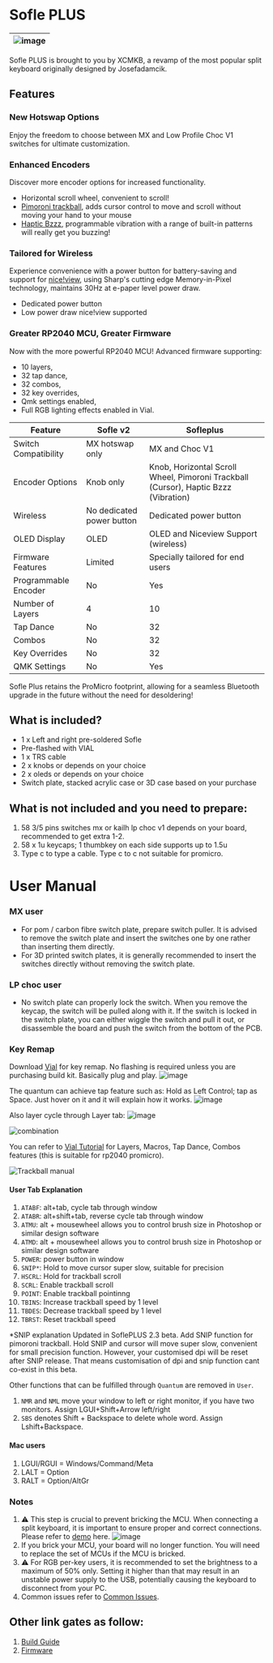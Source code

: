 # Sofle PLUS


|![image](https://github.com/superxc3/xcmkb/assets/79617315/bd81dc8d-9970-4951-b874-163cdaebc7bc)|
|:--:|

Sofle PLUS is brought to you by XCMKB, a revamp of the most popular split keyboard originally designed by Josefadamcik.

## Features

###  New Hotswap Options
Enjoy the freedom to choose between MX and Low Profile Choc V1 switches for ultimate customization.

###  Enhanced Encoders
Discover more encoder options for increased functionality.
- Horizontal scroll wheel, convenient to scroll!
- [Pimoroni trackball](https://shop.pimoroni.com/products/trackball-breakout?variant=27672765038675), adds cursor control to move and scroll without moving your hand to your mouse
- [Haptic Bzzz](https://shop.pimoroni.com/products/drv2605l-linear-actuator-haptic-breakout?variant=27859486867539), programmable vibration with a range of built-in patterns will really get you buzzing!

###  Tailored for Wireless
Experience convenience with a power button for battery-saving and support for [nice!view](https://nicekeyboards.com/nice-view/), using Sharp's cutting edge Memory-in-Pixel technology, maintains 30Hz at e-paper level power draw. 
- Dedicated power button
- Low power draw nice!view supported

### Greater RP2040 MCU, Greater Firmware
Now with the more powerful RP2040 MCU! Advanced firmware supporting:
- 10 layers,
- 32 tap dance,
- 32 combos,
- 32 key overrides,
- Qmk settings enabled, 
- Full RGB lighting effects enabled in Vial.

| Feature                 | Sofle v2                          | Sofleplus                              |
|-------------------------|-----------------------------------|----------------------------------------|
| Switch Compatibility    | MX hotswap only                   | MX and Choc V1                         |
| Encoder Options         | Knob only                         | Knob, Horizontal Scroll Wheel, Pimoroni Trackball (Cursor), Haptic Bzzz (Vibration) |
| Wireless                | No dedicated power button         | Dedicated power button                |
| OLED Display            | OLED                              | OLED and Niceview Support (wireless)  |
| Firmware Features       | Limited                           | Specially tailored for end users      |
| Programmable Encoder    | No                                | Yes                                    |
| Number of Layers        | 4                                 | 10                                     |
| Tap Dance               | No                                | 32                                     |
| Combos                  | No                                | 32                                     |
| Key Overrides           | No                                | 32                                     |
| QMK Settings            | No                                | Yes                                    |


Sofle Plus retains the ProMicro footprint, allowing for a seamless Bluetooth upgrade in the future without the need for desoldering!

## What is included?
- 1 x Left and right pre-soldered Sofle
- Pre-flashed with VIAL
- 1 x TRS cable
- 2 x knobs or depends on your choice
- 2 x oleds or depends on your choice
- Switch plate, stacked acrylic case or 3D case based on your purchase

## What is not included and you need to prepare:
1. 58 3/5 pins switches mx or kailh lp choc v1 depends on your board, recommended to get extra 1-2. 
2. 58 x 1u keycaps; 1 thumbkey on each side supports up to 1.5u
3. Type c to type a cable. Type c to c not suitable for promicro.
   
# User Manual
### MX user
- For pom / carbon fibre switch plate, prepare switch puller. It is advised to remove the switch plate and insert the switches one by one rather than inserting them directly.
- For 3D printed switch plates, it is generally recommended to insert the switches directly without removing the switch plate.

### LP choc user
- No switch plate can properly lock the switch. When you remove the keycap, the switch will be pulled along with it. If the switch is locked in the switch plate, you can either wiggle the switch and pull it out, or disassemble the board and push the switch from the bottom of the PCB.

### Key Remap
Download [Vial](https://get.vial.today/download/) for key remap. No flashing is required unless you are purchasing build kit. Basically plug and play. 
![image](https://github.com/superxc3/xcmkb/assets/79617315/b52e9b8e-1c53-4f9f-836d-1c9b244849fb)

The quantum can achieve tap feature such as: Hold as Left Control; tap as Space. Just hover on it and it will explain how it works.
![image](https://user-images.githubusercontent.com/79617315/208881636-7c6481e0-e320-4ad1-b727-bb4b7e0616f4.png)

Also layer cycle through Layer tab:
![image](https://user-images.githubusercontent.com/79617315/208881348-fc678b95-c729-4dff-94a2-946d5032845c.png)

![combination](https://github.com/superxc3/xcmkb/assets/79617315/f9fdb327-4391-46f2-a700-533f6dd97be1)

You can refer to [Vial Tutorial](https://get.vial.today/manual/) for Layers, Macros, Tap Dance, Combos features (this is suitable for rp2040 promicro). 


![Trackball manual](https://github.com/superxc3/xcmkb/assets/79617315/6ba8086a-2a59-485d-ba2f-0292656fedfb)

#### User Tab Explanation
1. `ATABF`: alt+tab, cycle tab through window
2. `ATABR`: alt+shift+tab, reverse cycle tab through window
3. `ATMU`: alt + mousewheel allows you to control brush size in Photoshop or similar design software
4. `ATMD`: alt + mousewheel allows you to control brush size in Photoshop or similar design software
5. `POWER`: power button in window
6. `SNIP*`: Hold to move cursor super slow, suitable for precision
7. `HSCRL`: Hold for trackball scroll
8. `SCRL`: Enable trackball scroll
9. `POINT`: Enable trackball pointinng
10. `TBINS`: Increase trackball speed by 1 level
11. `TBDES`: Decrease trackball speed by 1 level
12. `TBRST`: Reset trackball speed

*SNIP explanation
Updated in SoflePLUS 2.3 beta. Add SNIP function for pimoroni trackball. Hold SNIP and cursor will move super slow, convenient for small precision function. However, your customised dpi will be reset after SNIP release. That means customisation of dpi and snip function cant co-exist in this beta. 


Other functions that can be fulfilled through `Quantum` are removed in `User`.
1. `NMR` and `NML` move your window to left or right monitor, if you have two monitors. Assign LGUI+Shift+Arrow left/right
2. `SBS` denotes Shift + Backspace to delete whole word. Assign Lshift+Backspace.

#### Mac users
1. LGUI/RGUI = Windows/Command/Meta
2. LALT = Option
3. RALT = Option/AltGr

### Notes
1. :warning: This step is crucial to prevent bricking the MCU. When connecting a split keyboard, it is important to ensure proper and correct connections. Please refer to [demo](https://www.instagram.com/tv/CdpYrWBJuD9/?igshid=YmMyMTA2M2Y=) here.
![image](https://user-images.githubusercontent.com/79617315/204213627-3c877043-aae7-45f9-804b-e50d5ad57624.png)
3. If you brick your MCU, your board will no longer function. You will need to replace the set of MCUs if the MCU is bricked.
4. :warning: For RGB per-key users, it is recommended to set the brightness to a maximum of 50% only. Setting it higher than that may result in an unstable power supply to the USB, potentially causing the keyboard to disconnect from your PC.
3. Common issues refer to [Common Issues](https://github.com/superxc3/xcmkb/blob/main/list%20of%20guide/common%20issues.md).

## Other link gates as follow:
1. [Build Guide](https://github.com/superxc3/xcmkb/blob/main/list%20of%20items/list%20of%20keyboards/60percent/sofle/sofleplus/build%20guide.md)
2. [Firmware](https://github.com/superxc3/xcmkb/blob/main/list%20of%20items/list%20of%20keyboards/60percent/sofle/sofleplus/firmware.md)
